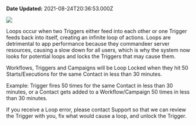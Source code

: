 **Date Updated:** 2021-08-24T20:36:53.000Z

![](https://s3.amazonaws.com/cdn.freshdesk.com/data/helpdesk/attachments/production/48133451312/original/R5AoBeVorMls9ZwMNlyBEQNZJhZaXQaY4w.jpg?1629817330)

  
Loops occur when two Triggers either feed into each other or one Trigger feeds back into itself, creating an infinite loop of actions. Loops are detrimental to app performance because they commandeer server resources, causing a slow down for all users, which is why the system now looks for potential loops and locks the Triggers that may cause them.

  
Workflows, Triggers and Campaigns will be Loop Locked when they hit 50 Starts/Executions for the same Contact in less than 30 minutes. 

  
Example: Trigger fires 50 times for the same Contact in less than 30 minutes, or a Contact gets added to a Workflow/Campaign 50 times in less than 30 minutes.

  
If you receive a Loop error, please contact Support so that we can review the Trigger with you, fix what would cause a loop, and unlock the Trigger. 